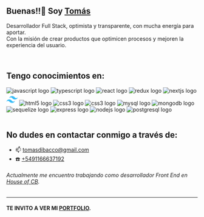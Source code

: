 ## Buenas!!👋 Soy [Tomás](https://tomas-di-bacco.vercel.app/)
Desarrollador Full Stack, optimista y transparente, con mucha energía para aportar.<br>
Con la misión de crear productos que optimicen procesos y mejoren la experiencia del usuario.

<br>

## Tengo conocimientos en:

<div align="left">
    <img src="https://cdn.jsdelivr.net/gh/devicons/devicon/icons/javascript/javascript-original.svg" height="30" width="auto" alt="javascript logo"  />
    <img src="https://cdn.jsdelivr.net/gh/devicons/devicon/icons/typescript/typescript-original.svg" height="30" width="auto" alt="typescript logo"  />
    <img src="https://cdn.jsdelivr.net/gh/devicons/devicon/icons/react/react-original.svg" height="30" width="auto" alt="react logo"  />
    <img src="https://cdn.jsdelivr.net/gh/devicons/devicon/icons/redux/redux-original.svg" height="30" width="auto" alt="redux logo"  />
    <img src="https://cdn.jsdelivr.net/gh/devicons/devicon/icons/nextjs/nextjs-original.svg" height="30" width="auto" alt="nextjs logo"  />
    <img src="https://github.com/devicons/devicon/blob/v2.16.0/icons/tailwindcss/tailwindcss-original.svg" height="30" width="auto" alt="tailwind logo"  />
    <img src="https://cdn.jsdelivr.net/gh/devicons/devicon/icons/html5/html5-original.svg" height="30" width="auto" alt="html5 logo"  />
    <img src="https://cdn.jsdelivr.net/gh/devicons/devicon/icons/css3/css3-original.svg" height="30" width="auto" alt="css3 logo"  />
    <img src="https://cdn.jsdelivr.net/gh/devicons/devicon/icons/sass/sass-original.svg" height="30" width="auto" alt="css3 logo"  />
    <img src="https://cdn.jsdelivr.net/gh/devicons/devicon/icons/mysql/mysql-original.svg" height="30" width="auto" alt="mysql logo"  />
    <img src="https://cdn.jsdelivr.net/gh/devicons/devicon/icons/mongodb/mongodb-original.svg" height="30" width="auto" alt="mongodb logo"  />
    <img src="https://cdn.jsdelivr.net/gh/devicons/devicon/icons/sequelize/sequelize-original.svg" height="30" width="auto" alt="sequelize logo"  />
    <img src="https://cdn.jsdelivr.net/gh/devicons/devicon/icons/express/express-original.svg" height="30" width="auto" alt="express logo"  /> 
    <img src="https://cdn.jsdelivr.net/gh/devicons/devicon/icons/nodejs/nodejs-original.svg" height="30" width="auto" alt="nodejs logo"  />
    <img src="https://cdn.jsdelivr.net/gh/devicons/devicon/icons/postgresql/postgresql-original.svg" height="30" width="auto" alt="postgresql logo"  />
</div>

<br>

## No dudes en contactar conmigo a través de:
- 📫 [tomasdibacco@gmail.com](mailto:tomasdibacco@gmail.com)
- ☎️ [+5491166637192](https://wa.me/5491166637192)

###### *Actualmente me encuentro trabajando como desarrollador Front End en [House of CB](https://https://www.houseofcb.com/).*

---

#### TE INVITO A VER MI [PORTFOLIO](https://tomas-di-bacco.vercel.app/).
